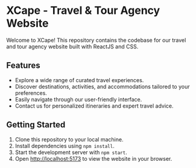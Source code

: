 # XCape - Travel & Tour Agency Website

Welcome to XCape! This repository contains the codebase for our travel and tour agency website built with ReactJS and CSS.

## Features

- Explore a wide range of curated travel experiences.
- Discover destinations, activities, and accommodations tailored to your preferences.
- Easily navigate through our user-friendly interface.
- Contact us for personalized itineraries and expert travel advice.

## Getting Started

1. Clone this repository to your local machine.
2. Install dependencies using `npm install`.
3. Start the development server with `npm start`.
4. Open [http://localhost:5173](http://localhost:5173) to view the website in your browser.

